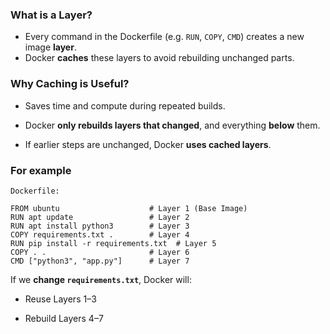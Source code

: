 
### What is a Layer?

- Every command in the Dockerfile (e.g. `RUN`, `COPY`, `CMD`) creates a new image **layer**.
- Docker **caches** these layers to avoid rebuilding unchanged parts.

### Why Caching is Useful?

- Saves time and compute during repeated builds.
    
- Docker **only rebuilds layers that changed**, and everything **below** them.
    
- If earlier steps are unchanged, Docker **uses cached layers**.

### For example

```
Dockerfile:

FROM ubuntu                    # Layer 1 (Base Image)
RUN apt update                 # Layer 2
RUN apt install python3        # Layer 3
COPY requirements.txt .        # Layer 4
RUN pip install -r requirements.txt  # Layer 5
COPY . .                       # Layer 6
CMD ["python3", "app.py"]      # Layer 7

```

If we **change `requirements.txt`**, Docker will:

- Reuse Layers 1–3 
    
- Rebuild Layers 4–7 